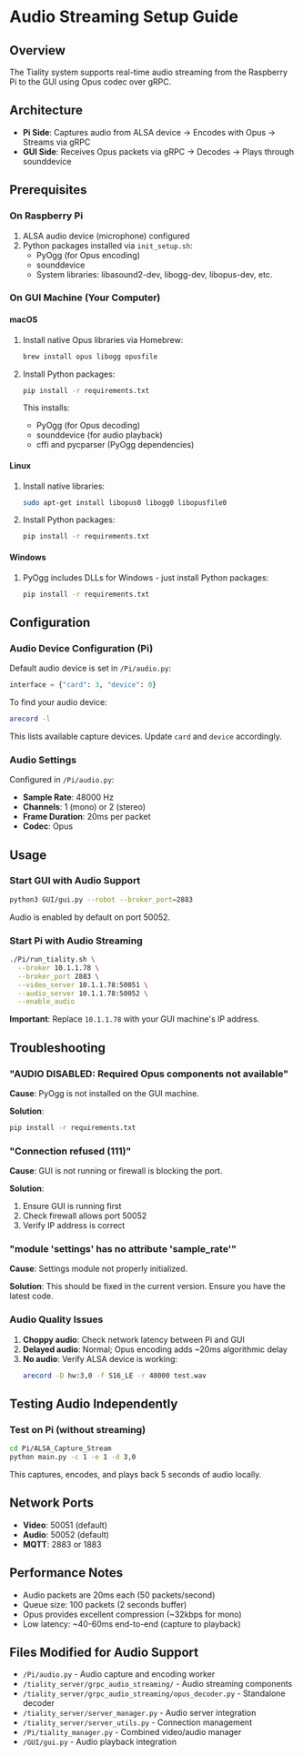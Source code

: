 # Audio Streaming Setup Guide

## Overview
The Tiality system supports real-time audio streaming from the Raspberry Pi to the GUI using Opus codec over gRPC.

## Architecture
- **Pi Side**: Captures audio from ALSA device → Encodes with Opus → Streams via gRPC
- **GUI Side**: Receives Opus packets via gRPC → Decodes → Plays through sounddevice

## Prerequisites

### On Raspberry Pi
1. ALSA audio device (microphone) configured
2. Python packages installed via `init_setup.sh`:
   - PyOgg (for Opus encoding)
   - sounddevice
   - System libraries: libasound2-dev, libogg-dev, libopus-dev, etc.

### On GUI Machine (Your Computer)

#### macOS
1. Install native Opus libraries via Homebrew:
   ```bash
   brew install opus libogg opusfile
   ```

2. Install Python packages:
   ```bash
   pip install -r requirements.txt
   ```
   This installs:
   - PyOgg (for Opus decoding)
   - sounddevice (for audio playback)
   - cffi and pycparser (PyOgg dependencies)

#### Linux
1. Install native libraries:
   ```bash
   sudo apt-get install libopus0 libogg0 libopusfile0
   ```

2. Install Python packages:
   ```bash
   pip install -r requirements.txt
   ```

#### Windows
1. PyOgg includes DLLs for Windows - just install Python packages:
   ```bash
   pip install -r requirements.txt
   ```

## Configuration

### Audio Device Configuration (Pi)
Default audio device is set in `/Pi/audio.py`:
```python
interface = {"card": 3, "device": 0}
```

To find your audio device:
```bash
arecord -l
```
This lists available capture devices. Update `card` and `device` accordingly.

### Audio Settings
Configured in `/Pi/audio.py`:
- **Sample Rate**: 48000 Hz
- **Channels**: 1 (mono) or 2 (stereo)
- **Frame Duration**: 20ms per packet
- **Codec**: Opus

## Usage

### Start GUI with Audio Support
```bash
python3 GUI/gui.py --robot --broker_port=2883
```
Audio is enabled by default on port 50052.

### Start Pi with Audio Streaming
```bash
./Pi/run_tiality.sh \
  --broker 10.1.1.78 \
  --broker_port 2883 \
  --video_server 10.1.1.78:50051 \
  --audio_server 10.1.1.78:50052 \
  --enable_audio
```

**Important**: Replace `10.1.1.78` with your GUI machine's IP address.

## Troubleshooting

### "AUDIO DISABLED: Required Opus components not available"
**Cause**: PyOgg is not installed on the GUI machine.

**Solution**:
```bash
pip install -r requirements.txt
```

### "Connection refused (111)"
**Cause**: GUI is not running or firewall is blocking the port.

**Solution**:
1. Ensure GUI is running first
2. Check firewall allows port 50052
3. Verify IP address is correct

### "module 'settings' has no attribute 'sample_rate'"
**Cause**: Settings module not properly initialized.

**Solution**: This should be fixed in the current version. Ensure you have the latest code.

### Audio Quality Issues
1. **Choppy audio**: Check network latency between Pi and GUI
2. **Delayed audio**: Normal; Opus encoding adds ~20ms algorithmic delay
3. **No audio**: Verify ALSA device is working:
   ```bash
   arecord -D hw:3,0 -f S16_LE -r 48000 test.wav
   ```

## Testing Audio Independently

### Test on Pi (without streaming)
```bash
cd Pi/ALSA_Capture_Stream
python main.py -c 1 -e 1 -d 3,0
```
This captures, encodes, and plays back 5 seconds of audio locally.

## Network Ports
- **Video**: 50051 (default)
- **Audio**: 50052 (default)
- **MQTT**: 2883 or 1883

## Performance Notes
- Audio packets are 20ms each (50 packets/second)
- Queue size: 100 packets (2 seconds buffer)
- Opus provides excellent compression (~32kbps for mono)
- Low latency: ~40-60ms end-to-end (capture to playback)

## Files Modified for Audio Support
- `/Pi/audio.py` - Audio capture and encoding worker
- `/tiality_server/grpc_audio_streaming/` - Audio streaming components
- `/tiality_server/grpc_audio_streaming/opus_decoder.py` - Standalone decoder
- `/tiality_server/server_manager.py` - Audio server integration
- `/tiality_server/server_utils.py` - Connection management
- `/Pi/tiality_manager.py` - Combined video/audio manager
- `/GUI/gui.py` - Audio playback integration
